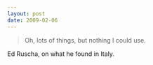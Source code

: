 ```yaml
---
layout: post
date: 2009-02-06
--- 
```


>Oh, lots of things, but nothing I could use. 

Ed Ruscha, on what he found in Italy.
